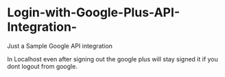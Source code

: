 # Login-with-Google-Plus-API-Integration-
Just a Sample Google API integration 


In Localhost even after signing out the google plus will stay signed it if you dont logout from google.
